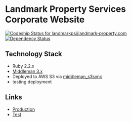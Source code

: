 # Landmark Property Services Corporate Website
[ ![Codeship Status for landmarkpsi/landmark-property.com](https://codeship.com/projects/c3a88900-3fd1-0133-214c-360ac7489bcc/status?branch=master)](https://codeship.com/projects/103267)
[![Dependency Status](https://gemnasium.com/landmarkpsi/landmark-property.com.svg)](https://gemnasium.com/landmarkpsi/landmark-property.com)

## Technology Stack
* Ruby 2.2.x
* [Middleman 3.x](https://middlemanapp.com/)
* Deployed to AWS S3 via [middleman_s3sync](https://github.com/fredjean/middleman-s3_sync)
* testing deployment

## Links
* [Production](http://landmark-property.com.s3-website-us-east-1.amazonaws.com/)
* [Test](http://test-landmark-property.com.s3-website-us-east-1.amazonaws.com/)

